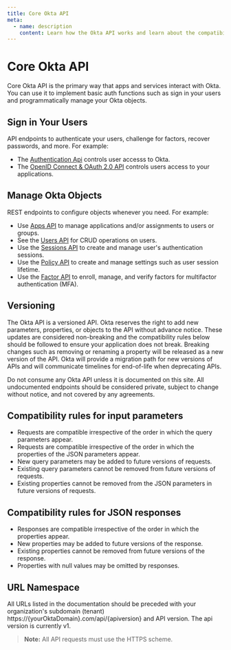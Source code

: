 ```yaml
---
title: Core Okta API
meta:
  - name: description
    content: Learn how the Okta API works and learn about the compatibility rules and design principles.
---
```

# Core Okta API

Core Okta API is the primary way that apps and services interact with Okta. You can use it to implement basic auth functions such as sign in your users and programmatically manage your Okta objects. 

## Sign in Your Users 
API endpoints to authenticate your users, challenge for factors, recover passwords, and more. For example:
  - The [Authentication Api](/docs/reference/api/authn) controls user accesss to Okta.
  - The [OpenID Connect & OAuth 2.0 API](/docs/concepts/oauth-openid) controls users access to your applications.

## Manage Okta Objects
REST endpoints to configure objects whenever you need. For example:
- Use [Apps API](docs/reference/api/apps/) to manage applications and/or assignments to users or groups.
- See the [Users API](/docs/reference/api/users) for CRUD operations on users.
- Use the [Sessions API](/docs/reference/api/sessions/) to create and manage user's authentication sessions. 
- Use the [Policy API](/docs/reference/api/policy/) to create and manage settings such as user session lifetime. 
- Use the [Factor API](/docs/reference/api/factors/) to enroll, manage, and verify factors for multifactor authentication (MFA). 

<HorizontalDivider/>

## Versioning
The Okta API is a versioned API. Okta reserves the right to add new parameters, properties, or objects to the API without advance notice. These updates are considered non-breaking and the compatibility rules below should be followed to ensure your application does not break. Breaking changes such as removing or renaming a property will be released as a new version of the API. Okta will provide a migration path for new versions of APIs and will communicate timelines for end-of-life when deprecating APIs.

Do not consume any Okta API unless it is documented on this site. All undocumented endpoints should be considered private, subject to change without notice, and not covered by any agreements.

## Compatibility rules for input parameters
- Requests are compatible irrespective of the order in which the query parameters appear.
- Requests are compatible irrespective of the order in which the properties of the JSON parameters appear.
- New query parameters may be added to future versions of requests.
- Existing query parameters cannot be removed from future versions of requests.
- Existing properties cannot be removed from the JSON parameters in future versions of requests.

## Compatibility rules for JSON responses 
- Responses are compatible irrespective of the order in which the properties appear.
- New properties may be added to future versions of the response.
- Existing properties cannot be removed from future versions of the response.
- Properties with null values may be omitted by responses.

## URL Namespace
All URLs listed in the documentation should be preceded with your organization's subdomain (tenant) https://{yourOktaDomain}.com/api/{apiversion} and API version.
The api version is currently v1.


> **Note:** All API requests must use the HTTPS scheme.
